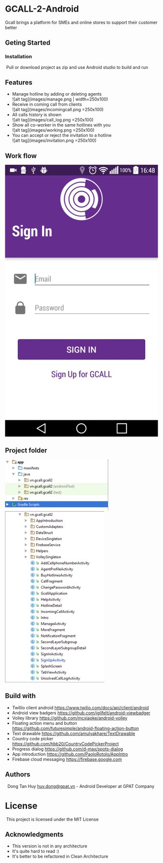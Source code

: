 # GCALL-2-Android
Gcall brings a platform for SMEs and online stores  to support their customer better
## Geting Started
### Installation
&nbsp;Pull or download project as zip and use Android studio to build and run
## Features
* Manage hotline by adding or deleting agents<br />
  ![alt tag](images/manage.png | width=250x100)
* Receive in coming call from clients<br />
  ![alt tag](images/incomingcall.png =250x100)
* All calls history is shown<br />
  ![alt tag](images/call_log.png =250x100)
* Show all co-worker in the same hotlines with you<br />
  ![alt tag](images/working.png =250x100)
* You can accept or reject the invitation to a hotline<br />
  ![alt tag](images/invitation.png =250x100)

## Work flow
  ![alt tag](images/workflow.gif)

## Project folder
![alt tag](images/general_folder.png)<br />
![alt tag](images/detail_folder.png)

## Build with
* Twillio client  android <https://www.twilio.com/docs/api/client/android>
* Android view badgers <https://github.com/jgilfelt/android-viewbadger>
* Volley library <https://github.com/mcxiaoke/android-volley>
* Floating action menu and button <https://github.com/futuresimple/android-floating-action-button>
* Text drawable <https://github.com/amulyakhare/TextDrawable>
* Country code picker <https://github.com/hbb20/CountryCodePickerProject>
* Progress dialog <https://github.com/d-max/spots-dialog>
* App introduction <https://github.com/PaoloRotolo/AppIntro>
* Firebase cloud messaging <https://firebase.google.com>

## Authors
 &nbsp; Dong Tan Huy <huy.dong@gpat.vn> - Android Developer at GPAT Company
# License
&nbsp;This project is licensed under the MIT License
## Acknowledgments

* This version is not in any architecture
* It's quite hard to read :)
* It's better to be refactored in Clean Architecture
